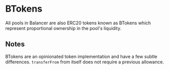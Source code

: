 # BTokens

All pools in Balancer are also ERC20 tokens known as BTokens which represent proportional ownership in the pool's liquidity.


## Notes

BTokens are an opinionated token implementation and have a few subtle differences. `transferFrom` from itself does not require a previous allowance.